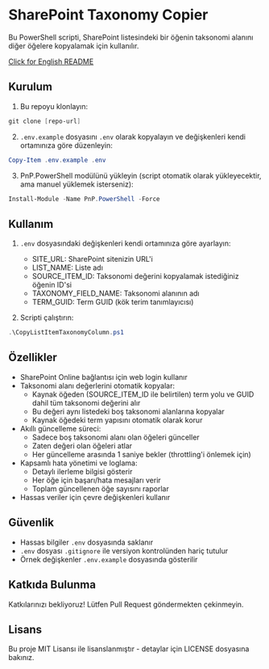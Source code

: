 # SharePoint Taxonomy Copier

Bu PowerShell scripti, SharePoint listesindeki bir öğenin taksonomi alanını diğer öğelere kopyalamak için kullanılır.

[Click for English README](README.md)

## Kurulum

1. Bu repoyu klonlayın:
```powershell
git clone [repo-url]
```

2. `.env.example` dosyasını `.env` olarak kopyalayın ve değişkenleri kendi ortamınıza göre düzenleyin:
```powershell
Copy-Item .env.example .env
```

3. PnP.PowerShell modülünü yükleyin (script otomatik olarak yükleyecektir, ama manuel yüklemek isterseniz):
```powershell
Install-Module -Name PnP.PowerShell -Force
```

## Kullanım

1. `.env` dosyasındaki değişkenleri kendi ortamınıza göre ayarlayın:
   - SITE_URL: SharePoint sitenizin URL'i
   - LIST_NAME: Liste adı
   - SOURCE_ITEM_ID: Taksonomi değerini kopyalamak istediğiniz öğenin ID'si
   - TAXONOMY_FIELD_NAME: Taksonomi alanının adı
   - TERM_GUID: Term GUID (kök terim tanımlayıcısı)

2. Scripti çalıştırın:
```powershell
.\CopyListItemTaxonomyColumn.ps1
```

## Özellikler

- SharePoint Online bağlantısı için web login kullanır
- Taksonomi alanı değerlerini otomatik kopyalar:
  - Kaynak öğeden (SOURCE_ITEM_ID ile belirtilen) term yolu ve GUID dahil tüm taksonomi değerini alır
  - Bu değeri aynı listedeki boş taksonomi alanlarına kopyalar
  - Kaynak öğedeki term yapısını otomatik olarak korur
- Akıllı güncelleme süreci:
  - Sadece boş taksonomi alanı olan öğeleri günceller
  - Zaten değeri olan öğeleri atlar
  - Her güncelleme arasında 1 saniye bekler (throttling'i önlemek için)
- Kapsamlı hata yönetimi ve loglama:
  - Detaylı ilerleme bilgisi gösterir
  - Her öğe için başarı/hata mesajları verir
  - Toplam güncellenen öğe sayısını raporlar
- Hassas veriler için çevre değişkenleri kullanır

## Güvenlik

- Hassas bilgiler `.env` dosyasında saklanır
- `.env` dosyası `.gitignore` ile versiyon kontrolünden hariç tutulur
- Örnek değişkenler `.env.example` dosyasında gösterilir

## Katkıda Bulunma

Katkılarınızı bekliyoruz! Lütfen Pull Request göndermekten çekinmeyin.

## Lisans

Bu proje MIT Lisansı ile lisanslanmıştır - detaylar için LICENSE dosyasına bakınız.
